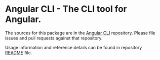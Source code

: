 # Angular CLI - The CLI tool for Angular.

The sources for this package are in the [Angular CLI](https://github.com/angular/angular-cli) repository. Please file issues and pull requests against that repository.

Usage information and reference details can be found in repository [README](https://github.com/angular/angular-cli/blob/main/README.md) file.
